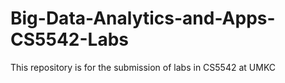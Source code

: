 # Big-Data-Analytics-and-Apps-CS5542-Labs
This repository is for the submission of labs in CS5542 at UMKC
